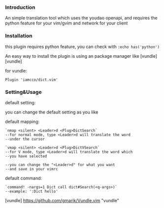 ### Introduction ###

An simple translation tool which uses the youdao openapi,
and requires the python feature for your vim/gvim
and network for your client

### Installation ###

this plugin requires python feature, you can check with `:echo has('python')`

An easy way to install the plugin is using an package manager like [vundle][vundle]

for vundle:

    Plugin 'iamcco/dict.vim'

### Setting&Usage ###

default setting:

you can change the default setting as you like

default mapping:

    `nmap <silent> <Leader>d <Plug>DictSearch`
    --for normal mode, type <Leader>d will translate the word
    --under the cursor

    `vmap <silent> <Leader>d <Plug>DictVSearch`
    --for V mode, type <Leader>d will translate the word which
    --you have selected

    --you can change the "<Leader>d" for what you want
    --and save in your vimrc

default command:

    `command! -nargs=1 Dict call dict#Search(<q-args>)`
    --example: ':Dict hello'

[vundle] https://github.com/gmarik/Vundle.vim "vundle"
